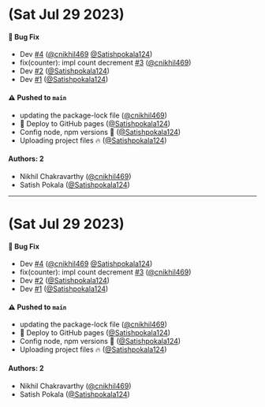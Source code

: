 # (Sat Jul 29 2023)

#### 🐛 Bug Fix

- Dev [#4](https://github.com/buildor-org/react-ui/pull/4) ([@cnikhil469](https://github.com/cnikhil469) [@Satishpokala124](https://github.com/Satishpokala124))
- fix(counter): impl count decrement [#3](https://github.com/buildor-org/react-ui/pull/3) ([@cnikhil469](https://github.com/cnikhil469))
- Dev [#2](https://github.com/buildor-org/react-ui/pull/2) ([@Satishpokala124](https://github.com/Satishpokala124))
- Dev [#1](https://github.com/buildor-org/react-ui/pull/1) ([@Satishpokala124](https://github.com/Satishpokala124))

#### ⚠️ Pushed to `main`

- updating the package-lock file ([@cnikhil469](https://github.com/cnikhil469))
- 🚀 Deploy to GitHub pages ([@Satishpokala124](https://github.com/Satishpokala124))
- Config node, npm versions 🔧 ([@Satishpokala124](https://github.com/Satishpokala124))
- Uploading project files 🔥 ([@Satishpokala124](https://github.com/Satishpokala124))

#### Authors: 2

- Nikhil Chakravarthy ([@cnikhil469](https://github.com/cnikhil469))
- Satish Pokala ([@Satishpokala124](https://github.com/Satishpokala124))

---

# (Sat Jul 29 2023)

#### 🐛 Bug Fix

- Dev [#4](https://github.com/buildor-org/react-ui/pull/4) ([@cnikhil469](https://github.com/cnikhil469) [@Satishpokala124](https://github.com/Satishpokala124))
- fix(counter): impl count decrement [#3](https://github.com/buildor-org/react-ui/pull/3) ([@cnikhil469](https://github.com/cnikhil469))
- Dev [#2](https://github.com/buildor-org/react-ui/pull/2) ([@Satishpokala124](https://github.com/Satishpokala124))
- Dev [#1](https://github.com/buildor-org/react-ui/pull/1) ([@Satishpokala124](https://github.com/Satishpokala124))

#### ⚠️ Pushed to `main`

- updating the package-lock file ([@cnikhil469](https://github.com/cnikhil469))
- 🚀 Deploy to GitHub pages ([@Satishpokala124](https://github.com/Satishpokala124))
- Config node, npm versions 🔧 ([@Satishpokala124](https://github.com/Satishpokala124))
- Uploading project files 🔥 ([@Satishpokala124](https://github.com/Satishpokala124))

#### Authors: 2

- Nikhil Chakravarthy ([@cnikhil469](https://github.com/cnikhil469))
- Satish Pokala ([@Satishpokala124](https://github.com/Satishpokala124))

